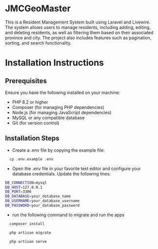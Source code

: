 # JMCGeoMaster
This is a Resident Management System built using Laravel and Livewire. The system allows users to manage residents, including adding, editing, and deleting residents, as well as filtering them based on their associated province and city. The project also includes features such as pagination, sorting, and search functionality.

# Installation Instructions
## Prerequisites
Ensure you have the following installed on your machine:
- PHP 8.2 or higher
- Composer (for managing PHP dependencies)
- Node.js (for managing JavaScript dependencies)
- MySQL or any compatible database
- Git (for version control)

## Installation Steps
- Create a .env file by copying the example file:
```bash
  cp .env.example .env
```

- Open the .env file in your favorite text editor and configure your database credentials. Update the following lines:
```bash
DB_CONNECTION=mysql
DB_HOST=127.0.0.1
DB_PORT=3306
DB_DATABASE=your_database_name
DB_USERNAME=your_database_username
DB_PASSWORD=your_database_password
```

- run the following command to migrate and run the apps
```bash
  composer install
```
```bash
  php artisan migrate
```
```bash
  php artisan serve
```
